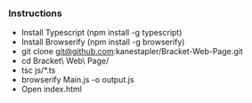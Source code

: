 ### Instructions
* Install Typescript (npm install -g typescript)
* Install Browserify (npm install -g browserify)
* git clone git@github.com:kanestapler/Bracket-Web-Page.git
* cd Bracket\ Web\ Page/
* tsc js/*.ts
* browserify Main.js -o output.js
* Open index.html